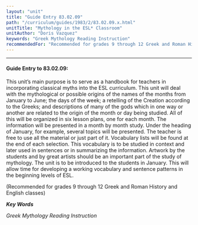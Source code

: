 ```yaml
---
layout: "unit"
title: "Guide Entry 83.02.09"
path: "/curriculum/guides/1983/2/83.02.09.x.html"
unitTitle: "Mythology in the ESL* Classroom"
unitAuthor: "Doris Vazquez"
keywords: "Greek Mythology Reading Instruction"
recommendedFor: "Recommended for grades 9 through 12 Greek and Roman History and English classes"
---
```

<body>
<hr/>
<h4>
Guide Entry to 83.02.09:
</h4>
This unit’s main purpose is to serve as a handbook for teachers in incorporating classical myths into the ESL curriculum.  This unit will deal with the mythological or possible origins of the names of the months from January to June; the days of the week; a retelling of the Creation according to the Greeks; and descriptions of many of the gods which in one way or another are related to the origin of the month or day being studied.  All of this will be organized in six lesson plans, one for each month.  The information will be presented in a month by month study.  Under the heading of January, for example, several topics will be presented.  The teacher is free to use all the material or just part of it.  Vocabulary lists will be found at the end of each selection.  This vocabulary is to be studied in context and later used in sentences or in summarizing the information.  Artwork by the students and by great artists should be an important part of the study of mythology.  The unit is to be introduced to the students in January.  This will allow time for developing a working vocabulary and sentence patterns in the beginning levels of ESL.
<p>
(Recommended for grades 9 through 12 Greek and Roman History and English classes)
</p>
<p>
<b>
<i>
Key Words
</i>
</b>
<br/>
</p>
<p>
<i>
Greek Mythology Reading Instruction
</i>
</p>
</body>